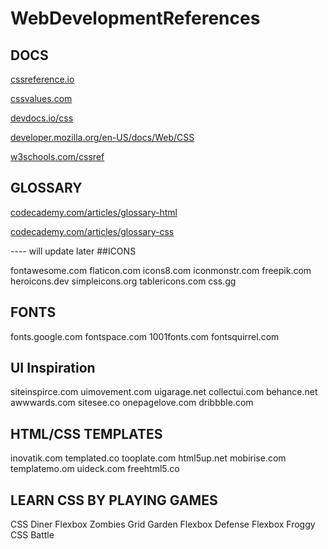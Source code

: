 # WebDevelopmentReferences

## DOCS

[cssreference.io](https://cssreference.io/)

[cssvalues.com](https://cssvalues.com/)

[devdocs.io/css](https://devdocs.io/css)

[developer.mozilla.org/en-US/docs/Web/CSS](https://developer.mozilla.org/en-US/docs/Web/CSS)

[w3schools.com/cssref](https://w3schools.com/cssref)


## GLOSSARY

[codecademy.com/articles/glossary-html](https://codecademy.com/articles/glossary-html)

[codecademy.com/articles/glossary-css](https://codecademy.com/articles/glossary-css)

---- will update later
##ICONS

fontawesome.com
flaticon.com
icons8.com
iconmonstr.com
freepik.com
heroicons.dev
simpleicons.org
tablericons.com
css.gg

## FONTS

fonts.google.com
fontspace.com
1001fonts.com
fontsquirrel.com

## UI Inspiration

siteinspirce.com
uimovement.com
uigarage.net
collectui.com
behance.net
awwwards.com
sitesee.co
onepagelove.com
dribbble.com

## HTML/CSS TEMPLATES

inovatik.com
templated.co
tooplate.com
html5up.net
mobirise.com
templatemo.om
uideck.com
freehtml5.co

## LEARN CSS BY PLAYING GAMES

CSS Diner
Flexbox Zombies
Grid Garden
Flexbox Defense
Flexbox Froggy
CSS Battle
